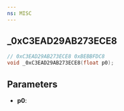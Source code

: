 ```yaml
---
ns: MISC
---
```

## _0xC3EAD29AB273ECE8

```c
// 0xC3EAD29AB273ECE8 0xBEBBFDC8
void _0xC3EAD29AB273ECE8(float p0);
```


## Parameters
* **p0**: 

